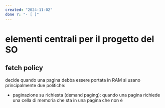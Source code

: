 ```yaml
---
created: "2024-11-02"
done ?: "- [ ]"
---
```

# elementi centrali per il progetto del SO
## fetch policy
decide quando una pagina debba essere portata in RAM
si usano principalmente due politiche:
- paginazione su richiesta (demand paging): quando una pagina richiede una cella di memoria che sta in una pagina che non è 